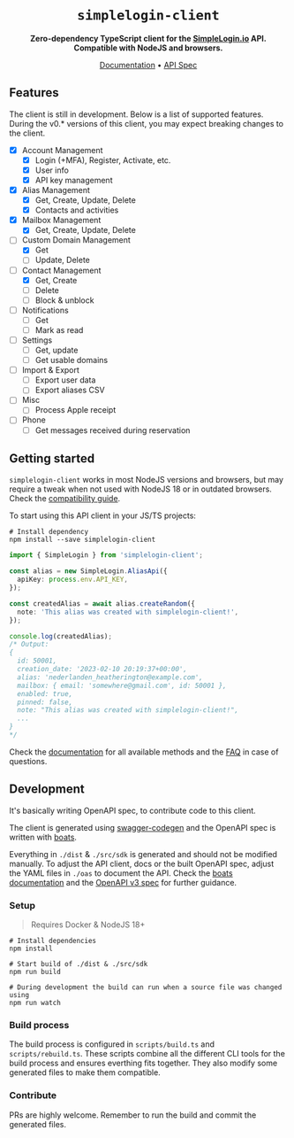 <div align="center">
  <h1><code>simplelogin-client</code></h1>
  <p>
    <strong>Zero-dependency TypeScript client for the <a href="https://simplelogin.io">SimpleLogin.io</a> API. Compatible with NodeJS and browsers.</strong>
  </p>
  <p>
    <a href="https://kennethwussmann.github.io/simplelogin-client/typedoc/index.html">Documentation</a> • <a href="https://kennethwussmann.github.io/simplelogin-client/redoc/index.html">API Spec</a> 
  </p>
</div>

## Features

The client is still in development. Below is a list of supported features.
During the v0.\* versions of this client, you may expect breaking changes to the client.

- [x] Account Management
  - [x] Login (+MFA), Register, Activate, etc.
  - [x] User info
  - [x] API key management
- [x] Alias Management
  - [x] Get, Create, Update, Delete
  - [x] Contacts and activities
- [x] Mailbox Management
  - [x] Get, Create, Update, Delete
- [ ] Custom Domain Management
  - [x] Get
  - [ ] Update, Delete
- [ ] Contact Management
  - [x] Get, Create
  - [ ] Delete
  - [ ] Block & unblock
- [ ] Notifications
  - [ ] Get
  - [ ] Mark as read
- [ ] Settings
  - [ ] Get, update
  - [ ] Get usable domains
- [ ] Import & Export
  - [ ] Export user data
  - [ ] Export aliases CSV
- [ ] Misc
  - [ ] Process Apple receipt
- [ ] Phone
  - [ ] Get messages received during reservation

## Getting started

`simplelogin-client` works in most NodeJS versions and browsers, but may require a tweak when not used with NodeJS 18 or in outdated browsers. Check the [compatibility guide](./docs/faq.md#what-nodejs-version-and-browsers-are-supported).

To start using this API client in your JS/TS projects:

```shell
# Install dependency
npm install --save simplelogin-client
```

```typescript
import { SimpleLogin } from 'simplelogin-client';

const alias = new SimpleLogin.AliasApi({
  apiKey: process.env.API_KEY,
});

const createdAlias = await alias.createRandom({
  note: 'This alias was created with simplelogin-client!',
});

console.log(createdAlias);
/* Output:
{
  id: 50001,
  creation_date: '2023-02-10 20:19:37+00:00',
  alias: 'nederlanden_heatherington@example.com',
  mailbox: { email: 'somewhere@gmail.com', id: 50001 },
  enabled: true,
  pinned: false,
  note: "This alias was created with simplelogin-client!",
  ...
}
*/
```

Check the [documentation](https://kennethwussmann.github.io/simplelogin-client/typedoc/index.html) for all available methods and the [FAQ](./docs/faq.md) in case of questions.

## Development

It's basically writing OpenAPI spec, to contribute code to this client.

The client is generated using [swagger-codegen](https://github.com/swagger-api/swagger-codegen) and the OpenAPI spec is written with [boats](https://github.com/j-d-carmichael/boats).

Everything in `./dist` & `./src/sdk` is generated and should not be modified manually. To adjust the API client, docs or the built OpenAPI spec, adjust the YAML files in `./oas` to document the API. Check the [boats documentation](https://j-d-carmichael.github.io/boats/#/) and the [OpenAPI v3 spec](https://swagger.io/specification/) for further guidance.

### Setup

> Requires Docker & NodeJS 18+

```shell
# Install dependencies
npm install

# Start build of ./dist & ./src/sdk
npm run build

# During development the build can run when a source file was changed using
npm run watch
```

### Build process

The build process is configured in `scripts/build.ts` and `scripts/rebuild.ts`. These scripts combine all the different CLI tools for the build process and ensures everthing fits together. They also modify some generated files to make them compatible.

### Contribute

PRs are highly welcome. Remember to run the build and commit the generated files.
